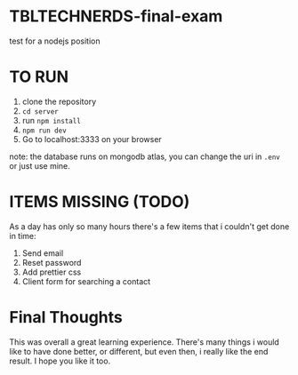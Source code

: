 # TBLTECHNERDS-final-exam
test for a nodejs position

# TO RUN
1. clone the repository
2. `cd server`
3. run `npm install`
4. `npm run dev`
5. Go to localhost:3333 on your browser

note: the database runs on mongodb atlas, you can change the uri in `.env` or just use mine.

# ITEMS MISSING (TODO)
As a day has only so many hours there's a few items that i couldn't get done in time:
1. Send email
2. Reset password
3. Add prettier css
4. Client form for searching a contact

# Final Thoughts
This was overall a great learning experience. There's many things i would like to have done better, or different, but even then, i really like the end result. I hope you like it too.
